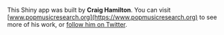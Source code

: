 This Shiny app was built by **Craig Hamilton**. You can visit [www.popmusicresearch.org](https://www.popmusicresearch.org) to see more of his work, or [follow him on Twitter](https://twitter.com/craigfots). 